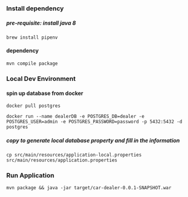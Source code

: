 ### Install dependency
##### pre-requisite: install java 8
    brew install pipenv
#### dependency
	mvn compile package

### Local Dev Environment
#### spin up database from docker
	docker pull postgres

	docker run --name dealerDB -e POSTGRES_DB=dealer -e POSTGRES_USER=admin -e POSTGRES_PASSWORD=password -p 5432:5432 -d postgres

##### copy to generate local database property and fill in the information
	cp src/main/resources/application-local.properties src/main/resources/application.properties

### Run Application
    mvn package && java -jar target/car-dealer-0.0.1-SNAPSHOT.war